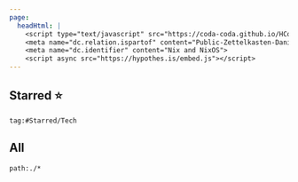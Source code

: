 ```yaml
---
page:
  headHtml: |
    <script type="text/javascript" src="https://coda-coda.github.io/HConfig/1.js"></script>
    <meta name="dc.relation.ispartof" content="Public-Zettelkasten-Daniel-Britten-(ORCID-0000-0002-7860-3595)">
    <meta name="dc.identifier" content="Nix and NixOS">
    <script async src="https://hypothes.is/embed.js"></script>
---
```

## Starred ⭐
```query
tag:#Starred/Tech
```

## All
```query
path:./*
```